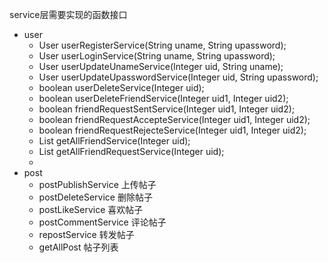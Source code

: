 service层需要实现的函数接口
- user
   - User userRegisterService(String uname, String upassword);
   - User userLoginService(String uname, String upassword);
   - User userUpdateUnameService(Integer uid, String uname);
   - User userUpdateUpasswordService(Integer uid, String upassword);
   - boolean userDeleteService(Integer uid);
   - boolean userDeleteFriendService(Integer uid1, Integer uid2);
   - boolean friendRequestSentService(Integer uid1, Integer uid2);
   - boolean friendRequestAccepteService(Integer uid1, Integer uid2);
   - boolean friendRequestRejecteService(Integer uid1, Integer uid2);
   - List<User> getAllFriendService(Integer uid);
   - List<User> getAllFriendRequestService(Integer uid);
  - 
- post
  - postPublishService   上传帖子
  - postDeleteService    删除帖子
  - postLikeService      喜欢帖子
  - postCommentService   评论帖子
  - repostService        转发帖子
  - getAllPost           帖子列表
